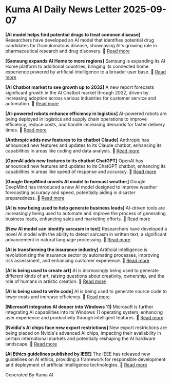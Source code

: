 # Kuma AI Daily News Letter 2025-09-07 

**[AI model helps find potential drugs to treat common disease]**
Researchers have developed an AI model that identifies potential drug candidates for Granulomatous disease, showcasing AI's growing role in pharmaceutical research and drug discovery.
🔗 [Read more](https://www.jpost.com/health-and-wellness/article-798234)

**[Samsung expands AI Home to more regions]**
Samsung is expanding its AI Home platform to additional countries, bringing its connected home experience powered by artificial intelligence to a broader user base.
🔗 [Read more](https://www.sammyfans.com/2024/05/15/samsung-expands-ai-home-to-more-regions/)

**[AI Chatbot market to see growth up to 2032]**
A new report forecasts significant growth in the AI Chatbot market through 2032, driven by increasing adoption across various industries for customer service and automation.
🔗 [Read more](https://www.digitaljournal.com/pr/news/cdnwswire/ai-chatbot-market-size-set-to-register-17-4-cagr-through-2032)

**[AI-powered robots enhance efficiency in logistics]**
AI-powered robots are being deployed in logistics and supply chain operations to improve efficiency, reduce costs, and handle increasing demands for faster delivery times.
🔗 [Read more](https://www.supplychaindigital.com/technology-4/ai-powered-robots-enhance-efficiency-logistics)

**[Anthropic adds new features to its chatbot Claude]**
Anthropic has announced new features and updates to its Claude chatbot, enhancing its capabilities in areas like coding and data analysis.
🔗 [Read more](https://venturebeat.com/ai/anthropic-adds-new-features-to-its-chatbot-claude/)

**[OpenAI adds new features to its chatbot ChatGPT]**
OpenAI has announced new features and updates to its ChatGPT chatbot, enhancing its capabilities in areas like speed of response and accuracy.
🔗 [Read more](https://www.artificialintelligence-news.com/2024/03/14/openai-gpt-4-turbo-cheaper-faster/)

**[Google DeepMind unveils AI model to forecast weather]**
Google DeepMind has introduced a new AI model designed to improve weather forecasting accuracy and speed, potentially aiding in disaster preparedness.
🔗 [Read more](https://www.cnbc.com/2024/01/10/google-deepmind-unveils-ai-model-to-forecast-weather-more-accurately.html)

**[AI is now being used to help generate business leads]**
AI-driven tools are increasingly being used to automate and improve the process of generating business leads, enhancing sales and marketing efforts.
🔗 [Read more](https://www.businesschief.com/technology-and-ai/ai-is-now-being-used-to-help-generate-business-leads)

**[New AI model can identify sarcasm in text]**
Researchers have developed a novel AI model with the ability to detect sarcasm in written text, a significant advancement in natural language processing.
🔗 [Read more](https://www.marktechpost.com/2023/12/11/a-new-ai-model-can-identify-sarcasm-in-text/)

**[AI is transforming the insurance industry]**
Artificial intelligence is revolutionizing the insurance sector by automating processes, improving risk assessment, and enhancing customer experience.
🔗 [Read more](https://www.mckinsey.com/industries/financial-services/our-insights/ai-in-insurance-ready-for-liftoff)

**[AI is being used to create art]**
AI is increasingly being used to generate different kinds of art, raising questions about creativity, ownership, and the role of humans in artistic creation.
🔗 [Read more](https://www.theartnewspaper.com/2023/07/19/ai-art-copyright-law-fair-use)

**[AI is being used to write code]**
AI is being used to generate source code to lower costs and increase efficiency.
🔗 [Read more](https://www.techtarget.com/searchsoftwarequality/feature/AI-code-generation-A-blessing-or-a-curse)

**[Microsoft integrates AI deeper into Windows 11]**
Microsoft is further integrating AI capabilities into its Windows 11 operating system, enhancing user experience and productivity through intelligent features.
🔗 [Read more](https://www.theverge.com/2024/05/21/24882641/microsoft-ai-integration-windows-11-copilot)

**[Nvidia's AI chips face new export restrictions]**
New export restrictions are being placed on Nvidia's advanced AI chips, impacting their availability in certain international markets and potentially reshaping the AI hardware landscape.
🔗 [Read more](https://www.reuters.com/technology/us-set-new-restrictions-ai-chips-china-sources-2024-05-21/)

**[AI Ethics guidelines published by IEEE]**
The IEEE has released new guidelines on AI ethics, providing a framework for responsible development and deployment of artificial intelligence technologies.
🔗 [Read more](https://standards.ieee.org/ieee/ethical-considerations-in-ai-and-autonomous-systems/7336/)

Generated By Kuma AI